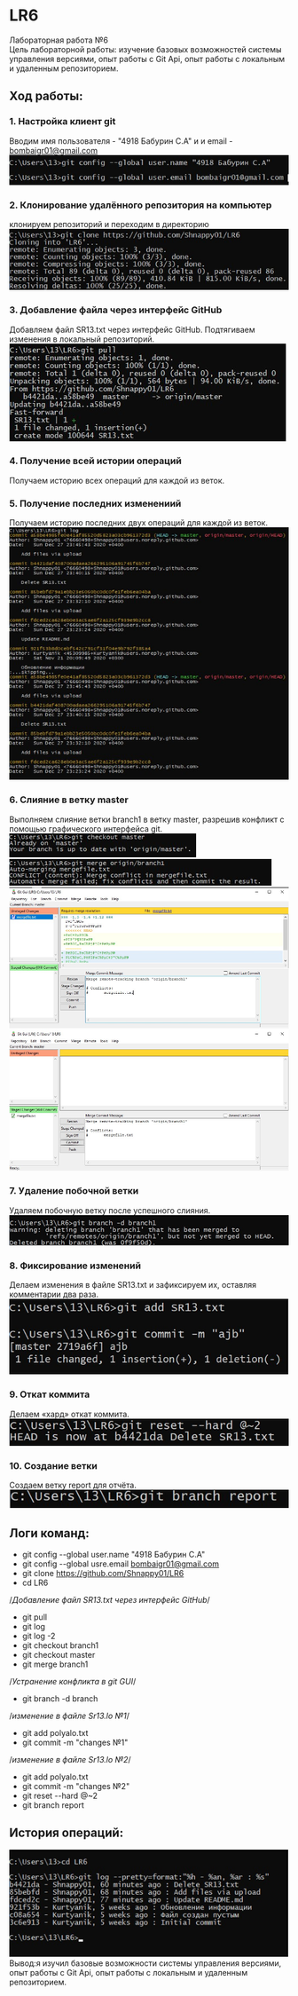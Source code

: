 # LR6
Лабораторная работа №6  
Цель лабораторной работы: изучение базовых возможностей системы управления версиями, опыт работы с Git Api, опыт работы с локальным и удаленным репозиторием.  
## Ход работы:  
### 1. Настройка клиент git  
Вводим имя пользователя - "4918 Бабурин С.А" и и email - bombaigr01@gmail.com  
![шаг 1](https://github.com/Shnappy01/LR6/blob/master/%D1%81%D0%BA%D1%80%D0%B8%D0%BD%D1%8B/1.jpg)  
### 2. Клонирование удалённого репозитория на компьютер  
клонируем репозиторий и переходим в директорию  
![шаг 2](https://github.com/Shnappy01/LR6/blob/master/%D1%81%D0%BA%D1%80%D0%B8%D0%BD%D1%8B/2.jpg)  
### 3. Добавление файла через интерфейс GitHub  
Добавляем файл SR13.txt через интерфейс GitHub. Подтягиваем изменения в локальный репозиторий.  
![шаг 3](https://github.com/Shnappy01/LR6/blob/master/%D1%81%D0%BA%D1%80%D0%B8%D0%BD%D1%8B/3.jpg)   
### 4. Получение всей истории операций  
Получаем историю всех операций для каждой из веток.  
### 5. Получение последних изменениий  
Получаем историю последних двух операций для каждой из веток.  
![шаг 4 и 5](https://github.com/Shnappy01/LR6/blob/master/%D1%81%D0%BA%D1%80%D0%B8%D0%BD%D1%8B/4.jpg)  
### 6. Слияние в ветку master  
Выполняем слияние ветки branch1 в ветку master, разрешив конфликт c помощью графического интерфейса git.  
![шаг 6](https://github.com/Shnappy01/LR6/blob/master/%D1%81%D0%BA%D1%80%D0%B8%D0%BD%D1%8B/5.jpg)  
![шаг 6](https://github.com/Shnappy01/LR6/blob/master/%D1%81%D0%BA%D1%80%D0%B8%D0%BD%D1%8B/6.jpg)  
![шаг 6](https://github.com/Shnappy01/LR6/blob/master/%D1%81%D0%BA%D1%80%D0%B8%D0%BD%D1%8B/7.jpg)  
![шаг 6](https://github.com/Shnappy01/LR6/blob/master/%D1%81%D0%BA%D1%80%D0%B8%D0%BD%D1%8B/8.jpg)  
### 7. Удаление побочной ветки  
Удаляем побочную ветку после успешного слияния.
![шаг 7](https://github.com/Shnappy01/LR6/blob/master/%D1%81%D0%BA%D1%80%D0%B8%D0%BD%D1%8B/10.jpg)  
### 8. Фиксирование изменений  
Делаем изменения в файле SR13.txt и зафиксируем их, оставляя комментарии два раза.  
![шаг 8](https://github.com/Shnappy01/LR6/blob/master/%D1%81%D0%BA%D1%80%D0%B8%D0%BD%D1%8B/11.jpg)  
### 9. Откат коммита  
Делаем «хард» откат коммита.  
![шаг 9](https://github.com/Shnappy01/LR6/blob/master/%D1%81%D0%BA%D1%80%D0%B8%D0%BD%D1%8B/12.jpg)  
### 10. Создание ветки  
Создаем ветку report для отчёта.   
![шаг10](https://github.com/Shnappy01/LR6/blob/master/%D1%81%D0%BA%D1%80%D0%B8%D0%BD%D1%8B/13.jpg)

## Логи команд:  
*  git config --global user.name "4918 Бабурин С.А"
* git config --global usre.email bombaigr01@gmail.com
* git clone https://github.com/Shnappy01/LR6
* cd LR6   
  
  
/*Добавление файл SR13.txt через интерфейс GitHub*/
  
* git pull  
* git log  
* git log -2  
* git checkout branch1  
* git checkout master  
* git merge branch1  
  
/*Устранение конфликта в git GUI*/
    
* git branch -d branch   
    
 /*изменение в файле Sr13.lo №1*/   
   
* git add polyalo.txt  
* git commit -m "changes №1"  
  

 /*изменение в файле Sr13.lo №2*/   
   
* git add polyalo.txt  
* git commit -m "changes №2"  
* git reset --hard @~2  
* git branch report
## История операций:  
![история операций](https://github.com/Shnappy01/LR6/blob/master/%D1%81%D0%BA%D1%80%D0%B8%D0%BD%D1%8B/14.jpg)  
Вывод:я изучил базовые возможности системы управления версиями, опыт работы с Git Api, опыт работы с локальным и удаленным репозиторием.  
